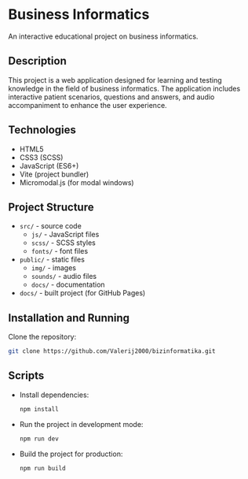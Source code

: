 # Business Informatics

An interactive educational project on business informatics.

## Description

This project is a web application designed for learning and testing knowledge in the field of business informatics. The application includes interactive patient scenarios, questions and answers, and audio accompaniment to enhance the user experience.

## Technologies

- HTML5
- CSS3 (SCSS)
- JavaScript (ES6+)
- Vite (project bundler)
- Micromodal.js (for modal windows)

## Project Structure

- `src/` - source code
  - `js/` - JavaScript files
  - `scss/` - SCSS styles
  - `fonts/` - font files
- `public/` - static files
  - `img/` - images
  - `sounds/` - audio files
  - `docs/` - documentation
- `docs/` - built project (for GitHub Pages)

## Installation and Running

Clone the repository:
```sh
git clone https://github.com/Valerij2000/bizinformatika.git
```

## Scripts

- Install dependencies:
  ```sh
  npm install
  ```
- Run the project in development mode:
  ```sh
  npm run dev
  ```
- Build the project for production:
  ```sh
  npm run build